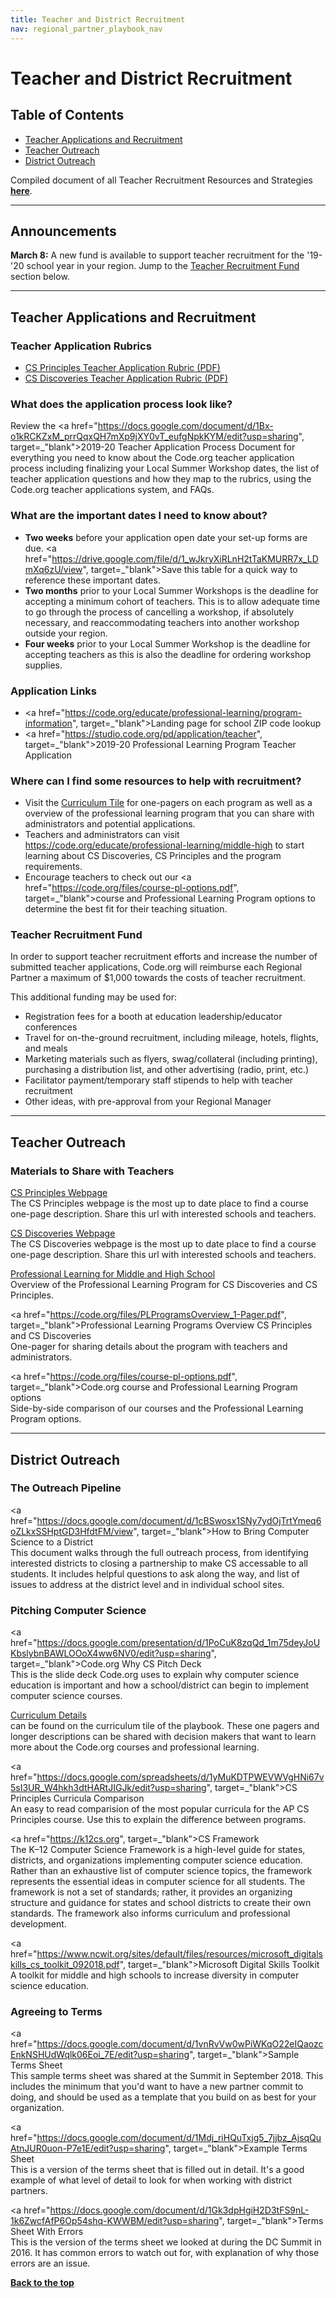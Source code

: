 ```yaml
---
title: Teacher and District Recruitment
nav: regional_partner_playbook_nav
---
```

<meta name="robots" content="noindex">
<a id="top"></a>

# Teacher and District Recruitment

## Table of Contents
- [Teacher Applications and Recruitment](#teachapp)
- [Teacher Outreach](#teachout)
- [District Outreach](#district)

Compiled document of all Teacher Recruitment Resources and Strategies **[here](https://docs.google.com/document/d/1pNyPvt54ACH7sfA0f13_-CZGQ4m-VhcH4NorEIhdx24/edit?ts=5a6baf6c#heading=h.a8j457kayvro)**.

________________

## Announcements

**March 8:** A new fund is available to support teacher recruitment for the '19-'20 school year in your region. Jump to the [Teacher Recruitment Fund](#recruitment) section below.

________________
<a id="teachapp"></a>
## Teacher Applications and Recruitment

### Teacher Application Rubrics

- <a href="https://drive.google.com/open?id=1_X_Tw3tVMSL2re_DcrSUC9Z5CH9js3Gd" target=_blank>CS Principles Teacher Application Rubric (PDF)</a>
- <a href="https://drive.google.com/open?id=12Ntxq7TV1XYsD2eaZJVt5DqSctqR2hUj" target=_blank>CS Discoveries Teacher Application Rubric (PDF)</a>

### What does the application process look like?
Review the <a href="https://docs.google.com/document/d/1Bx-o1kRCKZxM_prrQqxQH7mXp9jXY0vT_eufgNpkKYM/edit?usp=sharing", target=_"blank">2019-20 Teacher Application Process Document</a> for everything you need to know about the Code.org teacher application process including finalizing your Local Summer Workshop dates, the list of teacher application questions and how they map to the rubrics, using the Code.org teacher applications system, and FAQs.

### What are the important dates I need to know about?
- **Two weeks** before your application open date your set-up forms are due. <a href="https://drive.google.com/file/d/1_wJkryXiRLnH2tTaKMURR7x_LDmXq6zU/view", target=_"blank">Save this table</a> for a quick way to reference these important dates. 
- **Two months** prior to your Local Summer Workshops is the deadline for accepting a minimum cohort of teachers. This is to allow adequate time to go through the process of cancelling a workshop, if absolutely necessary, and reaccommodating teachers into another workshop outside your region.
- **Four weeks** prior to your Local Summer Workshop is the deadline for accepting teachers as this is also the deadline for ordering workshop supplies.  

### Application Links
- <a href="https://code.org/educate/professional-learning/program-information", target=_"blank">Landing page</a> for school ZIP code lookup
- <a href="https://studio.code.org/pd/application/teacher", target=_"blank">2019-20 Professional Learning Program Teacher Application</a>

### Where can I find some resources to help with recruitment?
- Visit the [Curriculum Tile](https://code.org/educate/regional-partner/playbook/curriculum) for one-pagers on each program as well as a overview of the professional learning program that you can share with administrators and potential applications.  
- Teachers and administrators can visit https://code.org/educate/professional-learning/middle-high to start learning about CS Discoveries, CS Principles and the program requirements.
- Encourage teachers to check out our <a href="https://code.org/files/course-pl-options.pdf", target=_"blank">course and Professional Learning Program options</a> to determine the best fit for their teaching situation.

<a id="recruitment"></a>

### Teacher Recruitment Fund
In order to support teacher recruitment efforts and increase the number of submitted teacher applications, Code.org will reimburse each Regional Partner a maximum of $1,000 towards the costs of teacher recruitment. 

This additional funding may be used for: 

- Registration fees for a booth at education leadership/educator conferences
- Travel for on-the-ground recruitment, including mileage, hotels, flights, and meals
- Marketing materials such as flyers, swag/collateral (including printing), purchasing a distribution list, and other advertising (radio, print, etc.)
- Facilitator payment/temporary staff stipends to help with teacher recruitment
- Other ideas, with pre-approval from your Regional Manager

________________
<a id="teachout"></a>
## Teacher Outreach

### Materials to Share with Teachers
[CS Principles Webpage](https://code.org/educate/csp)<br/>
The CS Principles webpage is the most up to date place to find a course one-page description.  Share this url with interested schools and teachers.

[CS Discoveries Webpage](https://code.org/educate/csd)<br/>
The CS Discoveries webpage is the most up to date place to find a course one-page description.  Share this url with interested schools and teachers.

[Professional Learning for Middle and High School](https://code.org/educate/professional-learning/middle-high)<br/>
Overview of the Professional Learning Program for CS Discoveries and CS Principles.

<a href="https://code.org/files/PLProgramsOverview_1-Pager.pdf", target=_"blank">Professional​ ​Learning​ ​Programs​ ​Overview
CS​ ​Principles​ ​and​ ​CS​ ​Discoveries</a><br/>
One-pager for sharing details about the program with teachers and administrators.

<a href="https://code.org/files/course-pl-options.pdf", target=_"blank">Code.org​ ​course and Professional Learning Program options</a><br/>
Side-by-side comparison of our courses and the Professional Learning Program options.


________________
<a id="district"></a>

## District Outreach

### The Outreach Pipeline
<a href="https://docs.google.com/document/d/1cBSwosx1SNy7ydOjTrtYmeq6oZLkxSSHptGD3HfdtFM/view", target=_"blank">How to Bring Computer Science to a District</a><br/>
This document walks through the full outreach process, from identifying interested districts to closing a partnership to make CS accessable to all students.  It includes helpful questions to ask along the way, and list of issues to address at the district level and in individual school sites.

### Pitching Computer Science

<a href="https://docs.google.com/presentation/d/1PoCuK8zqQd_1m75deyJoUKbslybnBAWLOOoX4ww6NV0/edit?usp=sharing", target=_"blank">Code.org Why CS Pitch Deck</a><br/>
This is the slide deck Code.org uses to explain why computer science education is important and how a school/district can begin to implement computer science courses.

[Curriculum Details](https://code.org/educate/professional-learning-partner/playbook/curriculum)<br/>
 can be found on the curriculum tile of the playbook.  These one pagers and longer descriptions can be shared with decision makers that want to learn more about the Code.org courses and professional learning.

<a href="https://docs.google.com/spreadsheets/d/1yMuKDTPWEVWVgHNi67v5sI3UR_W4hkh3dtHARtJIGJk/edit?usp=sharing", target=_"blank">CS Principles Curricula Comparison</a><br/>
An easy to read comparision of the most popular curricula for the AP CS Principles course.  Use this to explain the difference between programs.

<a href="https://k12cs.org", target=_"blank">CS Framework</a><br/>
The K–12 Computer Science Framework is a high-level guide for states, districts, and organizations implementing computer science education. Rather than an exhaustive list of computer science topics, the framework represents the essential ideas in computer science for all students. The framework is not a set of standards; rather, it provides an organizing structure and guidance for states and school districts to create their own standards. The framework also informs curriculum and professional development.

<a href="https://www.ncwit.org/sites/default/files/resources/microsoft_digitalskills_cs_toolkit_092018.pdf", target=_"blank">Microsoft Digital Skills Toolkit</a><br/>
A toolkit for middle and high schools to increase
diversity in computer science education. 


### Agreeing to Terms

<a href="https://docs.google.com/document/d/1vnRvVw0wPiWKqO22eIQaozcEnkNSHUdWqlk06Eoi_7E/edit?usp=sharing", target=_"blank">Sample Terms Sheet</a><br/>
This sample terms sheet was shared at the Summit in September 2018.  This includes the minimum that you'd want to have a new partner commit to doing, and should be used as a template that you build on as best for your organization.

<a href="https://docs.google.com/document/d/1Mdj_riHQuTxjg5_7jjbz_AjsqQuAtnJUR0uon-P7e1E/edit?usp=sharing", target=_"blank">Example Terms Sheet</a><br/>
This is a version of the terms sheet that is filled out in detail.  It's a good example of what level of detail to look for when working with district partners.

<a href="https://docs.google.com/document/d/1Gk3dpHgiH2D3tFS9nL-1k6ZwcfAfP6Op54shq-KWWBM/edit?usp=sharing", target=_"blank">Terms Sheet With Errors</a><br/>
This is the version of the terms sheet we looked at during the DC Summit in 2016.  It has common errors to watch out for, with explanation of why those errors are an issue.


[**Back to the top**](#top)
<br/>
